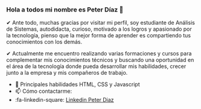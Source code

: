 ### Hola a todos mi nombre es Peter Díaz 👋

✔ Ante todo, muchas gracias por visitar mi perfil, soy estudiante de Análisis de Sistemas, autodidacta, curioso, motivado a los logros y apasionado por la tecnología, pienso que la mejor forma de aprender es compartiendo tus conocimientos con los demás. 
 
✔ Actualmente me encuentro realizando varias formaciones y cursos para complementar mis conocimientos técnicos y buscando una oportunidad en el área de la tecnología donde pueda desarrollar mis habilidades, crecer junto a la empresa y mis compañeros de trabajo.

- 🌱 Principales habilidades HTML, CSS y Javascript
- 📫 Cómo contactarme:
- :fa-linkedin-square:  [Linkedin Peter Diaz](http://www.linkedin.com/in/peter-díaz "Linkedin Peter Diaz")
